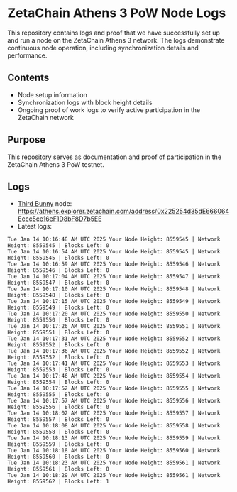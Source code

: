 # ZetaChain Athens 3 PoW Node Logs
This repository contains logs and proof that we have successfully set up and run a node on the ZetaChain Athens 3 network. The logs demonstrate continuous node operation, including synchronization details and performance.

## Contents
- Node setup information
- Synchronization logs with block height details
- Ongoing proof of work logs to verify active participation in the ZetaChain network

## Purpose
This repository serves as documentation and proof of participation in the ZetaChain Athens 3 PoW testnet.

## Logs

- [Third Bunny](https://thirdbunny.xyz/) node: https://athens.explorer.zetachain.com/address/0x225254d35dE666064Eccc5ce16eF1D8bF8D7b5EE
- Latest logs:
```
Tue Jan 14 10:16:48 AM UTC 2025 Your Node Height: 8559545 | Network Height: 8559545 | Blocks Left: 0
Tue Jan 14 10:16:54 AM UTC 2025 Your Node Height: 8559545 | Network Height: 8559545 | Blocks Left: 0
Tue Jan 14 10:16:59 AM UTC 2025 Your Node Height: 8559546 | Network Height: 8559546 | Blocks Left: 0
Tue Jan 14 10:17:04 AM UTC 2025 Your Node Height: 8559547 | Network Height: 8559547 | Blocks Left: 0
Tue Jan 14 10:17:10 AM UTC 2025 Your Node Height: 8559548 | Network Height: 8559548 | Blocks Left: 0
Tue Jan 14 10:17:15 AM UTC 2025 Your Node Height: 8559549 | Network Height: 8559549 | Blocks Left: 0
Tue Jan 14 10:17:20 AM UTC 2025 Your Node Height: 8559550 | Network Height: 8559550 | Blocks Left: 0
Tue Jan 14 10:17:26 AM UTC 2025 Your Node Height: 8559551 | Network Height: 8559551 | Blocks Left: 0
Tue Jan 14 10:17:31 AM UTC 2025 Your Node Height: 8559552 | Network Height: 8559552 | Blocks Left: 0
Tue Jan 14 10:17:36 AM UTC 2025 Your Node Height: 8559552 | Network Height: 8559552 | Blocks Left: 0
Tue Jan 14 10:17:41 AM UTC 2025 Your Node Height: 8559553 | Network Height: 8559553 | Blocks Left: 0
Tue Jan 14 10:17:46 AM UTC 2025 Your Node Height: 8559554 | Network Height: 8559554 | Blocks Left: 0
Tue Jan 14 10:17:52 AM UTC 2025 Your Node Height: 8559555 | Network Height: 8559555 | Blocks Left: 0
Tue Jan 14 10:17:57 AM UTC 2025 Your Node Height: 8559556 | Network Height: 8559556 | Blocks Left: 0
Tue Jan 14 10:18:02 AM UTC 2025 Your Node Height: 8559557 | Network Height: 8559557 | Blocks Left: 0
Tue Jan 14 10:18:08 AM UTC 2025 Your Node Height: 8559558 | Network Height: 8559558 | Blocks Left: 0
Tue Jan 14 10:18:13 AM UTC 2025 Your Node Height: 8559559 | Network Height: 8559559 | Blocks Left: 0
Tue Jan 14 10:18:18 AM UTC 2025 Your Node Height: 8559560 | Network Height: 8559560 | Blocks Left: 0
Tue Jan 14 10:18:23 AM UTC 2025 Your Node Height: 8559561 | Network Height: 8559561 | Blocks Left: 0
Tue Jan 14 10:18:29 AM UTC 2025 Your Node Height: 8559561 | Network Height: 8559562 | Blocks Left: 1
```
